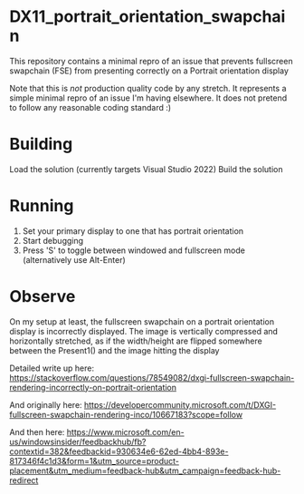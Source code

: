 # DX11_portrait_orientation_swapchain
This repository contains a minimal repro of an issue that prevents fullscreen swapchain (FSE) from presenting correctly on a Portrait orientation display

Note that this is *not* production quality code by any stretch.
It represents a simple minimal repro of an issue I'm having elsewhere. It does not pretend to follow any reasonable coding standard :)

# Building
Load the solution (currently targets Visual Studio 2022)
Build the solution

# Running
1. Set your primary display to one that has portrait orientation
2. Start debugging
3. Press 'S' to toggle between windowed and fullscreen mode (alternatively use Alt-Enter)

# Observe
On my setup at least, the fullscreen swapchain on a portrait orientation display is incorrectly displayed.
The image is vertically compressed and horizontally stretched, as if the width/height are flipped somewhere between the Present1() and the image hitting the display

Detailed write up here:
https://stackoverflow.com/questions/78549082/dxgi-fullscreen-swapchain-rendering-incorrectly-on-portrait-orientation

And originally here:
https://developercommunity.microsoft.com/t/DXGI-fullscreen-swapchain-rendering-inco/10667183?scope=follow

And then here:
https://www.microsoft.com/en-us/windowsinsider/feedbackhub/fb?contextid=382&feedbackid=930634e6-62ed-4bb4-893e-817346f4c1d3&form=1&utm_source=product-placement&utm_medium=feedback-hub&utm_campaign=feedback-hub-redirect



